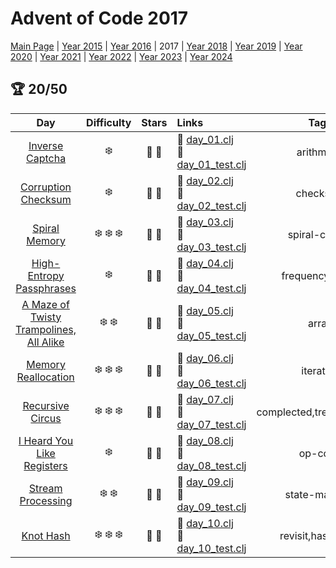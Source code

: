 # Advent of Code 2017

[Main Page](https://adventofcode.com/2017) | [Year 2015](/src/aoclj/year_2015/) | [Year 2016](/src/aoclj/year_2016/) | 2017 | [Year 2018](/src/aoclj/year_2018/) | [Year 2019](/src/aoclj/year_2019/) | [Year 2020](/src/aoclj/year_2020/) | [Year 2021](/src/aoclj/year_2021/) | [Year 2022](/src/aoclj/year_2022/) | [Year 2023](/src/aoclj/year_2023/) | [Year 2024](/src/aoclj/year_2024/)

## :trophy: 20/50

| Day | Difficulty | Stars | Links | Tags |
|:---: | :---: | :---: | :--- | :----: |
[Inverse Captcha](http://www.adventofcode.com/2017/day/1)|:snowflake:|:star2: :star2:|:small_orange_diamond: [day_01.clj](/src/aoclj/year_2017/day_01.clj) <br /> :small_orange_diamond: [day_01_test.clj](/test/aoclj/year_2017/day_01_test.clj)|arithmetic
[Corruption Checksum](http://www.adventofcode.com/2017/day/2)|:snowflake:|:star2: :star2:|:small_orange_diamond: [day_02.clj](/src/aoclj/year_2017/day_02.clj) <br /> :small_orange_diamond: [day_02_test.clj](/test/aoclj/year_2017/day_02_test.clj)|checksum
[Spiral Memory](http://www.adventofcode.com/2017/day/3)|:snowflake: :snowflake: :snowflake:|:star2: :star2:|:small_orange_diamond: [day_03.clj](/src/aoclj/year_2017/day_03.clj) <br /> :small_orange_diamond: [day_03_test.clj](/test/aoclj/year_2017/day_03_test.clj)|spiral-coords
[High-Entropy Passphrases](http://www.adventofcode.com/2017/day/4)|:snowflake:|:star2: :star2:|:small_orange_diamond: [day_04.clj](/src/aoclj/year_2017/day_04.clj) <br /> :small_orange_diamond: [day_04_test.clj](/test/aoclj/year_2017/day_04_test.clj)|frequency,string
[A Maze of Twisty Trampolines, All Alike](http://www.adventofcode.com/2017/day/5)|:snowflake: :snowflake:|:star2: :star2:|:small_orange_diamond: [day_05.clj](/src/aoclj/year_2017/day_05.clj) <br /> :small_orange_diamond: [day_05_test.clj](/test/aoclj/year_2017/day_05_test.clj)|array
[Memory Reallocation](http://www.adventofcode.com/2017/day/6)|:snowflake: :snowflake: :snowflake:|:star2: :star2:|:small_orange_diamond: [day_06.clj](/src/aoclj/year_2017/day_06.clj) <br /> :small_orange_diamond: [day_06_test.clj](/test/aoclj/year_2017/day_06_test.clj)|iterative
[Recursive Circus](http://www.adventofcode.com/2017/day/7)|:snowflake: :snowflake: :snowflake:|:star2: :star2:|:small_orange_diamond: [day_07.clj](/src/aoclj/year_2017/day_07.clj) <br /> :small_orange_diamond: [day_07_test.clj](/test/aoclj/year_2017/day_07_test.clj)|complected,tree,frequency
[I Heard You Like Registers](http://www.adventofcode.com/2017/day/8)|:snowflake:|:star2: :star2:|:small_orange_diamond: [day_08.clj](/src/aoclj/year_2017/day_08.clj) <br /> :small_orange_diamond: [day_08_test.clj](/test/aoclj/year_2017/day_08_test.clj)|op-code
[Stream Processing](http://www.adventofcode.com/2017/day/9)|:snowflake: :snowflake:|:star2: :star2:|:small_orange_diamond: [day_09.clj](/src/aoclj/year_2017/day_09.clj) <br /> :small_orange_diamond: [day_09_test.clj](/test/aoclj/year_2017/day_09_test.clj)|state-machine
[Knot Hash](http://www.adventofcode.com/2017/day/10)|:snowflake: :snowflake: :snowflake:|:star2: :star2:|:small_orange_diamond: [day_10.clj](/src/aoclj/year_2017/day_10.clj) <br /> :small_orange_diamond: [day_10_test.clj](/test/aoclj/year_2017/day_10_test.clj)|revisit,hash,array

